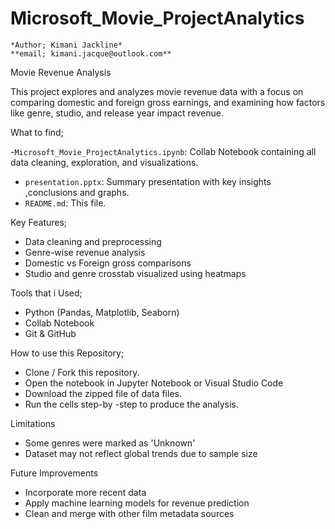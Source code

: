   # Microsoft_Movie_ProjectAnalytics #

    *Author; Kimani Jackline*
    **email; kimani.jacque@outlook.com**

Movie Revenue Analysis

This project explores and analyzes movie revenue data with a focus on comparing domestic and foreign gross earnings, and examining how factors like genre, studio, and release year impact revenue.

What to find;

-`Microsoft_Movie_ProjectAnalytics.ipynb`: Collab Notebook containing all data cleaning, exploration, and visualizations.
- `presentation.pptx`: Summary presentation with key insights ,conclusions and graphs.
- `README.md`: This file.

Key Features;

- Data cleaning and preprocessing
- Genre-wise revenue analysis
- Domestic vs Foreign gross comparisons
- Studio and genre crosstab visualized using heatmaps

Tools that i Used;

- Python (Pandas, Matplotlib, Seaborn)
- Collab Notebook
- Git & GitHub

How to use this Repository;
- Clone / Fork this repository.
- Open the notebook in Jupyter Notebook or Visual Studio Code
- Download the zipped file of data files.
- Run the cells step-by -step to produce the analysis.

Limitations
- Some genres were marked as 'Unknown'
- Dataset may not reflect global trends due to sample size

Future Improvements
- Incorporate more recent data
- Apply machine learning models for revenue prediction
- Clean and merge with other film metadata sources
